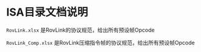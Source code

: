 # ISA目录文档说明

`RovLink.xlsx` 是RovLink的协议规范，给出所有预设帧Opcode

`RovLink_Comp.xlsx` 是RovLink压缩指令帧的协议规范，给出所有预设帧Opcode

